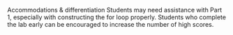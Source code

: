 Accommodations & differentiation
Students may need assistance with Part 1, especially with constructing the for loop properly.
Students who complete the lab early can be encouraged to increase the number of high scores.
